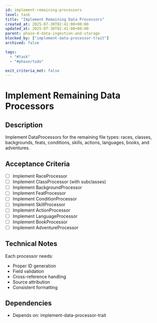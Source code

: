```yaml
---
id: implement-remaining-processors
level: task
title: "Implement Remaining Data Processors"
created_at: 2025-07-30T02:41:00+00:00
updated_at: 2025-07-30T02:41:00+00:00
parent: phase-0-data-ingestion-and-storage
blocked_by: ["implement-data-processor-trait"]
archived: false

tags:
  - "#task"
  - "#phase/todo"

exit_criteria_met: false
---
```


# Implement Remaining Data Processors

## Description

Implement DataProcessors for the remaining file types: races, classes, backgrounds, feats, conditions, skills, actions, languages, books, and adventures.

## Acceptance Criteria

- [ ] Implement RaceProcessor
- [ ] Implement ClassProcessor (with subclasses)
- [ ] Implement BackgroundProcessor
- [ ] Implement FeatProcessor
- [ ] Implement ConditionProcessor
- [ ] Implement SkillProcessor
- [ ] Implement ActionProcessor
- [ ] Implement LanguageProcessor
- [ ] Implement BookProcessor
- [ ] Implement AdventureProcessor

## Technical Notes

Each processor needs:
- Proper ID generation
- Field validation
- Cross-reference handling
- Source attribution
- Consistent formatting

## Dependencies

- Depends on: implement-data-processor-trait